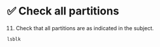 # ✅ Check all partitions

11. Check that all partitions are as indicated in the subject.

```sh
lsblk
```

<figure><img src="../../.gitbook/assets/image (219).png" alt=""><figcaption></figcaption></figure>
